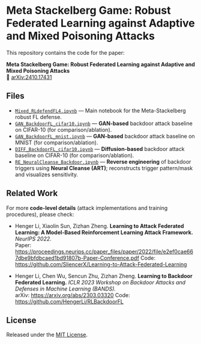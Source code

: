 # Meta Stackelberg Game: Robust Federated Learning against Adaptive and Mixed Poisoning Attacks

This repository contains the code for the paper:

**Meta Stackelberg Game: Robust Federated Learning against Adaptive and Mixed Poisoning Attacks**  
📄 [arXiv:2410.17431](https://arxiv.org/abs/2410.17431)


## Files
- [`Mixed_RLdefendFL4.ipynb`](./Mixed_RLdefendFL4.ipynb) — Main notebook for the Meta-Stackelberg robust FL defense.
- [`GAN_BackdoorFL_cifar10.ipynb`](./GAN_BackdoorFL_cifar10.ipynb) — **GAN-based** backdoor attack baseline on CIFAR-10 (for comparison/ablation).
- [`GAN_BackdoorFL_mnist.ipynb`](./GAN_BackdoorFL_mnist.ipynb) — **GAN-based** backdoor attack baseline on MNIST (for comparison/ablation).
- [`DIFF_BackdoorFL_cifar10.ipynb`](./DIFF_BackdoorFL_cifar10.ipynb) — **Diffusion-based** backdoor attack baseline on CIFAR-10 (for comparison/ablation).
- [`RE_NeuralCleanse_Backdoor.ipynb`](./RE_NeuralCleanse_Backdoor.ipynb) — **Reverse engineering** of backdoor triggers using **Neural Cleanse (ART)**; reconstructs trigger pattern/mask and visualizes sensitivity.




## Related Work

For more **code-level details** (attack implementations and training procedures), please check:

- Henger Li, Xiaolin Sun, Zizhan Zheng. **Learning to Attack Federated Learning: A Model-Based Reinforcement Learning Attack Framework.** *NeurIPS 2022*.  
  Paper: https://proceedings.neurips.cc/paper_files/paper/2022/file/e2ef0cae667dbe9bfdbcaed1bd91807b-Paper-Conference.pdf
  Code: https://github.com/SliencerX/Learning-to-Attack-Federated-Learning  

- Henger Li, Chen Wu, Sencun Zhu, Zizhan Zheng. **Learning to Backdoor Federated Learning.** *ICLR 2023 Workshop on Backdoor Attacks and Defenses in Machine Learning (BANDS).*  
  arXiv: https://arxiv.org/abs/2303.03320
  Code: https://github.com/HengerLi/RLBackdoorFL

## License
Released under the [MIT License](./LICENSE).
